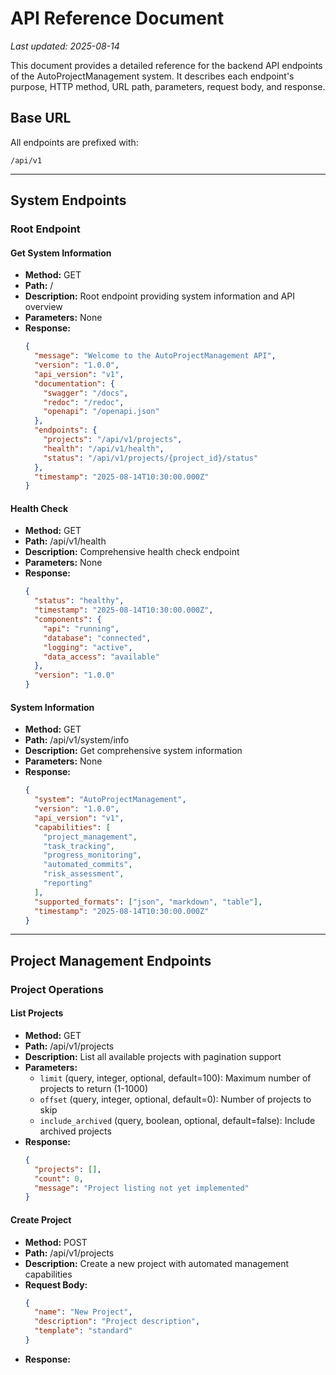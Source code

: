# API Reference Document

*Last updated: 2025-08-14*

This document provides a detailed reference for the backend API endpoints of the AutoProjectManagement system. It describes each endpoint's purpose, HTTP method, URL path, parameters, request body, and response.

## Base URL

All endpoints are prefixed with:

```
/api/v1
```

---

## System Endpoints

### Root Endpoint

#### Get System Information
- **Method:** GET
- **Path:** /
- **Description:** Root endpoint providing system information and API overview
- **Parameters:** None
- **Response:** 
  ```json
  {
    "message": "Welcome to the AutoProjectManagement API",
    "version": "1.0.0",
    "api_version": "v1",
    "documentation": {
      "swagger": "/docs",
      "redoc": "/redoc",
      "openapi": "/openapi.json"
    },
    "endpoints": {
      "projects": "/api/v1/projects",
      "health": "/api/v1/health",
      "status": "/api/v1/projects/{project_id}/status"
    },
    "timestamp": "2025-08-14T10:30:00.000Z"
  }
  ```

#### Health Check
- **Method:** GET
- **Path:** /api/v1/health
- **Description:** Comprehensive health check endpoint
- **Parameters:** None
- **Response:** 
  ```json
  {
    "status": "healthy",
    "timestamp": "2025-08-14T10:30:00.000Z",
    "components": {
      "api": "running",
      "database": "connected",
      "logging": "active",
      "data_access": "available"
    },
    "version": "1.0.0"
  }
  ```

#### System Information
- **Method:** GET
- **Path:** /api/v1/system/info
- **Description:** Get comprehensive system information
- **Parameters:** None
- **Response:** 
  ```json
  {
    "system": "AutoProjectManagement",
    "version": "1.0.0",
    "api_version": "v1",
    "capabilities": [
      "project_management",
      "task_tracking",
      "progress_monitoring",
      "automated_commits",
      "risk_assessment",
      "reporting"
    ],
    "supported_formats": ["json", "markdown", "table"],
    "timestamp": "2025-08-14T10:30:00.000Z"
  }
  ```

---

## Project Management Endpoints

### Project Operations

#### List Projects
- **Method:** GET
- **Path:** /api/v1/projects
- **Description:** List all available projects with pagination support
- **Parameters:**
  - `limit` (query, integer, optional, default=100): Maximum number of projects to return (1-1000)
  - `offset` (query, integer, optional, default=0): Number of projects to skip
  - `include_archived` (query, boolean, optional, default=false): Include archived projects
- **Response:** 
  ```json
  {
    "projects": [],
    "count": 0,
    "message": "Project listing not yet implemented"
  }
  ```

#### Create Project
- **Method:** POST
- **Path:** /api/v1/projects
- **Description:** Create a new project with automated management capabilities
- **Request Body:**
  ```json
  {
    "name": "New Project",
    "description": "Project description",
    "template": "standard"
  }
  ```
- **Response:** 
